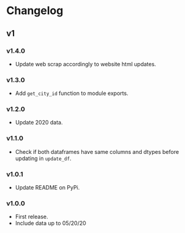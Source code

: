 # Changelog

## v1

### v1.4.0

- Update web scrap accordingly to website html updates.

### v1.3.0

- Add `get_city_id` function to module exports.

### v1.2.0

- Update 2020 data.

### v1.1.0

- Check if both dataframes have same columns and dtypes before updating in `update_df`.

### v1.0.1

- Update README on PyPi.

### v1.0.0

- First release.
- Include data up to 05/20/20
